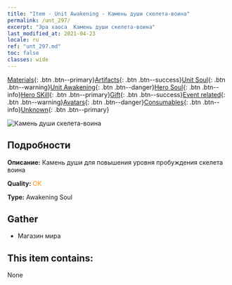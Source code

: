 ```yaml
---
title: "Item - Unit Awakening - Камень души скелета-воина"
permalink: /unt_297/
excerpt: "Эра хаоса  Камень души скелета-воина"
last_modified_at: 2021-04-23
locale: ru
ref: "unt_297.md"
toc: false
classes: wide
---
```

 [Materials](/ItemsRU/){: .btn .btn--primary}[Artifacts](/ItemsRU/Artifacts/){: .btn .btn--success}[Unit Soul](/ItemsRU/UnitSoul/){: .btn .btn--warning}[Unit Awakening](/ItemsRU/UnitAwakening/){: .btn .btn--danger}[Hero Soul](/ItemsRU/HeroSoul/){: .btn .btn--info}[Hero SKill](/ItemsRU/HeroSkill/){: .btn .btn--primary}[Gift](/ItemsRU/Gift/){: .btn .btn--success}[Event related](/ItemsRU/Events/){: .btn .btn--warning}[Avatars](/ItemsRU/Avatars/){: .btn .btn--danger}[Consumables](/ItemsRU/Consumables/){: .btn .btn--info}[Unknown](/ItemsRU/Unknown/){: .btn .btn--primary}

 ![Камень души скелета-воина](/images/u/tia_kulouzhanshi.jpg)

## Подробности
 **Описание:** Камень души для повышения уровня пробуждения скелета воина

 **Quality:** <span style="color: #FF8C00">OK</span>

 **Type:** Awakening Soul

## Gather

*    Магазин мира 

## This item contains:

  None

